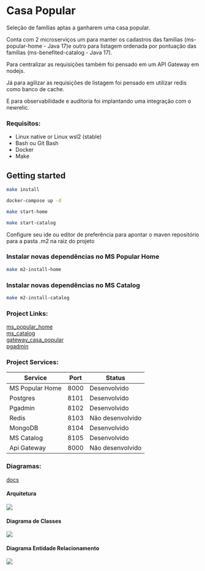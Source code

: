 # Casa Popular
Seleção de famílias aptas a ganharem uma casa popular.

Conta com 2 microserviços um para manter os cadastros das famílias (ms-popular-home - Java 17)e outro para listagem ordenada por pontuação das famílias (ms-benefited-catalog - Java 17).

Para centralizar as requisições também foi pensado em um API Gateway em nodejs.

Já para agilizar as requisições de listagem foi pensado em utilizar redis como banco de cache.

E para observabilidade e auditoria foi implantando uma integração com o newrelic.
### Requisitos:
 - Linux native or Linux wsl2 (stable)
 - Bash ou Git Bash
 - Docker
 - Make

## Getting started

```bash
make install
```
```bash
docker-compose up -d
```
```bash
make start-home
```
```bash
make start-catalog
```

Configure seu ide ou editor de preferência para apontar o maven repositório para a pasta .m2 na raiz do projeto

### Instalar novas dependências no MS Popular Home
```bash
make m2-install-home
```

### Instalar novas dependências no MS Catalog
```bash
make m2-install-catalog
```

### Project Links:

[ms_popular_home](http://localhost:8100) <br />
[ms_catalog](http://localhost:8105) <br />
[gateway_casa_popular](http://localhost:8000) <br />
[pgadmin](http://localhost:8102)

### Project Services:
| Service         | Port | Status        |
|-----------------|------|---------------|
| MS Popular Home | 8000 | Desenvolvido  |
| Postgres        | 8101 | Desenvolvido |
| Pgadmin         | 8102 | Desenvolvido |
| Redis           | 8103 | Não desenvolvido |
| MongoDB         | 8104 | Desenvolvido |
| MS Catalog      | 8105 | Desenvolvido |
| Api Gateway     | 8000 | Não desenvolvido |

### Diagramas:
[docs](https://github.com/BrunoRHolanda/desafio-digix-casa-popular/tree/main/docs)
#### Arquitetura
<img src="https://github.com/BrunoRHolanda/desafio-digix-casa-popular/blob/main/docs/arch.png">

#### Diagrama de Classes
<img src="https://github.com/BrunoRHolanda/desafio-digix-casa-popular/blob/main/docs/class.png">

#### Diagrama Entidade Relacionamento
<img src="https://github.com/BrunoRHolanda/desafio-digix-casa-popular/blob/main/docs/der.png">
